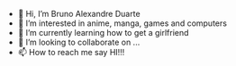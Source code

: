 - 👋 Hi, I’m Bruno Alexandre Duarte
- 👀 I’m interested in anime, manga, games and computers
- 🌱 I’m currently learning how to get a girlfriend
- 💞️ I’m looking to collaborate on ...
- 📫 How to reach me say HI!!!

<!---
BrunoAlexDuarte/BrunoAlexDuarte is a ✨ special ✨ repository because its `README.md` (this file) appears on your GitHub profile.
You can click the Preview link to take a look at your changes.
--->
